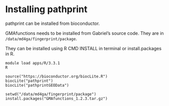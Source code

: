 # Installing pathprint

pathprint can be installed from bioconductor.
 
GMAfunctions needs to be installed from Gabriel’s source code.
They are in `/data/md4ga/fingerprint/package`.

They can be installed using R CMD INSTALL in terminal or install.packages in R.

```
module load apps/R/3.3.1
R
```

```{r}
source("https://bioconductor.org/biocLite.R")
biocLite("pathprint")
biocLite("pathprintGEOData")
 
setwd("/data/md4ga/fingerprint/package")
install.packages("GMAfunctions_1.2.3.tar.gz")
```

